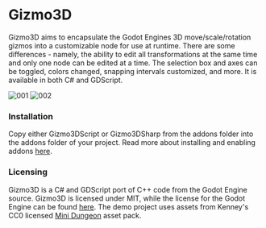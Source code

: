# Gizmo3D

Gizmo3D aims to encapsulate the Godot Engines 3D move/scale/rotation gizmos into a customizable node for use at runtime. There are some differences - namely, the ability to edit all transformations at the same time and only one node can be edited at a time. The selection box and axes can be toggled, colors changed, snapping intervals customized, and more. It is available in both C# and GDScript.

![001](https://github.com/user-attachments/assets/181a2ac5-4b40-4d33-9797-6525079cdf3b)
![002](https://github.com/user-attachments/assets/1d73608a-4cd2-4041-ac68-e76803c5f0c1)

### Installation
Copy either Gizmo3DScript or Gizmo3DSharp from the addons folder into the addons folder of your project. Read more about installing and enabling addons [here](https://docs.godotengine.org/en/stable/tutorials/plugins/editor/installing_plugins.html).

### Licensing
Gizmo3D is a C# and GDScript port of C++ code from the Godot Engine source. Gizmo3D is licensed under MIT, while the license for the Godot Engine can be found [here](https://godotengine.org/license/). The demo project uses assets from Kenney's CC0 licensed [Mini Dungeon](https://kenney.nl/assets/mini-dungeon) asset pack.
